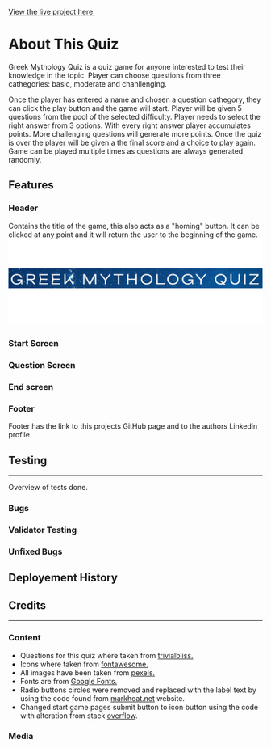 [View the live project here.](https://hmuraja.github.io/mythology-quiz/)

# About This Quiz
Greek Mythology Quiz is a quiz game for anyone interested to test their knowledge in the topic. Player can choose questions from three cathegories: basic, moderate and chanllenging. 

Once the player has entered a name and chosen a question cathegory, they can click the play button and the game will start. Player will be given 5 questions from the pool of the selected difficulty. Player needs to select the right answer from 3 options. With every right answer player accumulates points. More challenging questions will generate more points. Once the quiz is over the player will be given a the final score and a choice to play again. Game can be played multiple times as questions are always generated randomly.

## Features

### Header
Contains the title of the game, this also acts as a "homing" button. It can be clicked at any point and it will return the user to the beginning of the game.
![Header Image](https://github.com/HMuraja/mythology-quiz/blob/e2763a0739a10eb5d231c5fe41941c1a4a7682e2/assets/readme-media/Screenshot%202023-01-10%20063721.png)

### Start Screen


### Question Screen
### End screen
### Footer
Footer has the link to this projects GitHub page and to the authors Linkedin profile. 

## Testing
---
Overview of tests done.

### Bugs
### Validator Testing
### Unfixed Bugs

## Deployement History

## Credits
---
### Content 
- Questions for this quiz where taken from [trivialbliss.](https://triviabliss.com/categories/greek-mythology/)
- Icons where taken from [fontawesome.](www.fontawesome.com)
- All images have been taken from [pexels.](https://www.pexels.com/)
- Fonts are from [Google Fonts.](https://fonts.google.com/)
- Radio buttons circles were removed and replaced with the label text by using the code found from [markheat.net](https://markheath.net/post/customize-radio-button-css) website.
- Changed start game pages submit button to icon button using the code with alteration from stack [overflow](https://stackoverflow.com/questions/30837216/replacing-submit-buttons-with-icon-basics).
### Media 